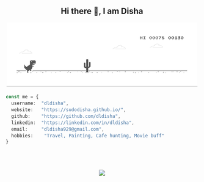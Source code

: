 <h2 align="center">Hi there 👋, I am Disha</h2>

<p align="center">
  <img src="https://github.com/dldisha/dldisha/blob/main/dino-game.gif" width="500">
<br>

```typescript
const me = {
  username:  "dldisha",
  website:   "https://sudodisha.github.io/",
  github:    "https://github.com/dldisha",
  linkedin:  "https://linkedin.com/in/dldisha",
  email:     "dldisha929@gmail.com",
  hobbies:    "Travel, Painting, Cafe hunting, Movie buff"
}
```
<br>
<br> 
<p align="center">
<a href="https://github.com/dldisha/convoychat">
  <img height=200 align="center" src="https://github-readme-stats.vercel.app/api/top-langs?username=dldisha&layout=compact&langs_count=8&card_width=320" />
</a>


<!---
dldisha/dldisha is a ✨ special ✨ repository because its `README.md` (this file) appears on your GitHub profile.
You can click the Preview link to take a look at your changes.
--->
